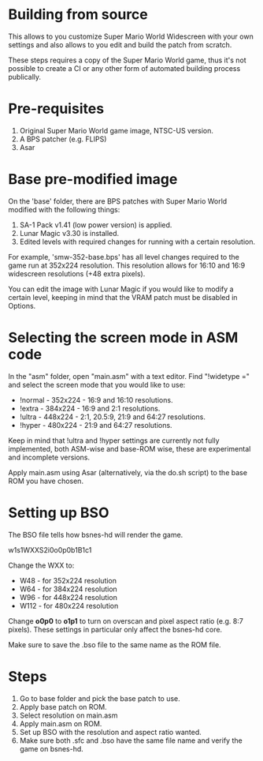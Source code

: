 Building from source
====================

This allows to you customize Super Mario World Widescreen with your own settings and also allows
to you edit and build the patch from scratch.

These steps requires a copy of the Super Mario World game, thus it's not possible to create a
CI or any other form of automated building process publically.

# Pre-requisites

1. Original Super Mario World game image, NTSC-US version.
2. A BPS patcher (e.g. FLIPS)
3. Asar

# Base pre-modified image

On the 'base' folder, there are BPS patches with Super Mario World modified with the following
things:

1. SA-1 Pack v1.41 (low power version) is applied.
2. Lunar Magic v3.30 is installed.
3. Edited levels with required changes for running with a certain resolution.

For example, 'smw-352-base.bps' has all level changes required to the game run at
352x224 resolution. This resolution allows for 16:10 and 16:9 widescreen resolutions
(+48 extra pixels).

You can edit the image with Lunar Magic if you would like to modify a certain level,
keeping in mind that the VRAM patch must be disabled in Options.

# Selecting the screen mode in ASM code

In the "asm" folder, open "main.asm" with a text editor. Find "!widetype =" and select the
screen mode that you would like to use:

* !normal - 352x224 - 16:9 and 16:10 resolutions.
* !extra - 384x224 - 16:9 and 2:1 resolutions.
* !ultra - 448x224 - 2:1, 20.5:9, 21:9 and 64:27 resolutions.
* !hyper - 480x224 - 21:9 and 64:27 resolutions.

Keep in mind that !ultra and !hyper settings are currently not fully implemented, both ASM-wise 
and base-ROM wise, these are experimental and incomplete versions.

Apply main.asm using Asar (alternatively, via the do.sh script) to the base ROM you have chosen.

# Setting up BSO

The BSO file tells how bsnes-hd will render the game.

w1s1WXXS2i0o0p0b1B1c1

Change the WXX to:

* W48 - for 352x224 resolution
* W64 - for 384x224 resolution
* W96 - for 448x224 resolution
* W112 - for 480x224 resolution

Change **o0p0** to **o1p1** to turn on overscan and pixel aspect ratio (e.g. 8:7 pixels).
These settings in particular only affect the bsnes-hd core.

Make sure to save the .bso file to the same name as the ROM file.

# Steps

1. Go to base folder and pick the base patch to use.
2. Apply base patch on ROM.
3. Select resolution on main.asm
4. Apply main.asm on ROM.
5. Set up BSO with the resolution and aspect ratio wanted.
6. Make sure both .sfc and .bso have the same file name and verify the game on bsnes-hd.

